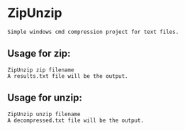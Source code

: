 # ZipUnzip
    Simple windows cmd compression project for text files.

## Usage for zip:
    ZipUnzip zip filename
    A results.txt file will be the output.
## Usage for unzip:	
    ZipUnzip unzip filename
    A decompressed.txt file will be the output.
